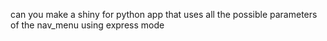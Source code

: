 can you make a shiny for python app that uses all the possible parameters of the nav_menu using express mode